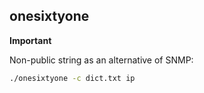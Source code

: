 
## onesixtyone

**Important**

Non-public string as an alternative of SNMP:

```bash
./onesixtyone -c dict.txt ip
```

